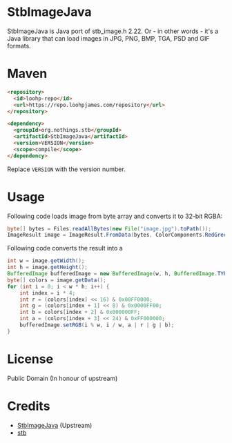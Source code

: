 # StbImageJava

StbImageJava is Java port of stb_image.h 2.22. Or - in other words - it's a Java library that can load images in JPG, PNG, BMP, TGA, PSD and GIF formats.

# Maven
```html
<repository>
  <id>loohp-repo</id>
  <url>https://repo.loohpjames.com/repository</url>
</repository>
```
```html
<dependency>
  <groupId>org.nothings.stb</groupId>
  <artifactId>StbImageJava</artifactId>
  <version>VERSION</version>
  <scope>compile</scope>
</dependency>
```
Replace `VERSION` with the version number.

# Usage
Following code loads image from byte array and converts it to 32-bit RGBA:
```java
byte[] bytes = Files.readAllBytes(new File("image.jpg").toPath());
ImageResult image = ImageResult.FromData(bytes, ColorComponents.RedGreenBlueAlpha, true);
```
Following code converts the result into a
```java
int w = image.getWidth();
int h = image.getHeight();
BufferedImage bufferedImage = new BufferedImage(w, h, BufferedImage.TYPE_INT_ARGB);
byte[] colors = image.getData();
for (int i = 0; i < w * h; i++) {
    int index = i * 4;
    int r = (colors[index] << 16) & 0x00FF0000;
    int g = (colors[index + 1] << 8) & 0x0000FF00;
    int b = colors[index + 2] & 0x000000FF;
    int a = (colors[index + 3] << 24) & 0xFF000000;
    bufferedImage.setRGB(i % w, i / w, a | r | g | b);
}
```

# License
Public Domain (In honour of upstream)

# Credits
* [StbImageJava](https://github.com/StbJava/StbImageJava) (Upstream)
* [stb](https://github.com/nothings/stb)
